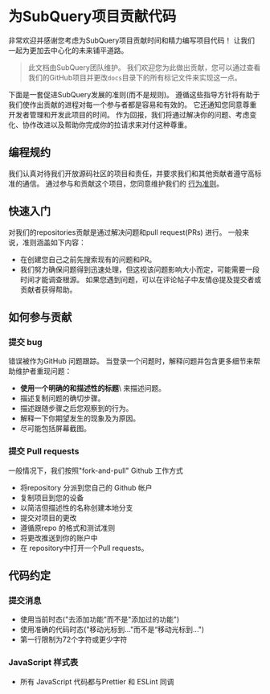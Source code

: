 # 为SubQuery项目贡献代码

非常欢迎并感谢您考虑为SubQuery项目贡献时间和精力编写项目代码！ 让我们一起为更加去中心化的未来铺平道路。

> 此文档由SubQuery团队维护。 我们欢迎您为此做出贡献，您可以通过查看我们的GitHub项目并更改`docs`目录下的所有标记文件来实现这一点。

下面是一套促进SubQuery发展的准则(而不是规则)。 遵循这些指导方针将有助于我们使作出贡献的进程对每一个参与者都是容易和有效的。 它还通知您同意尊重开发者管理和开发此项目的时间。 作为回报，我们将通过解决你的问题、考虑变化、协作改进以及帮助你完成你的拉请求来对付这种尊重。

## 编程规约

我们认真对待我们开放源码社区的项目和责任，并要求我们和其他贡献者遵守高标准的通信。 通过参与和贡献这个项目，您同意维护我们的 [行为准则](https://github.com/subquery/subql/blob/contributors-guide/CODE_OF_CONDUCT.md)。

## 快速入门

对我们的repositories贡献是通过解决问题和pull request(PRs) 进行。 一般来说，准则涵盖如下内容：

* 在创建您自己之前先搜索现有的问题和PR。
* 我们努力确保问题得到迅速处理，但这视该问题影响大小而定，可能需要一段时间才能调查根源。 如果您遇到问题，可以在评论帖子中友情@提及提交者或贡献者获得帮助。

## 如何参与贡献

### 提交 bug

错误被作为GitHub 问题跟踪。 当登录一个问题时，解释问题并包含更多细节来帮助维护者重现问题：

* **使用一个明确的和描述性的标题**\ 来描述问题。
* 描述复制问题的确切步骤。
* 描述跟随步骤之后您观察到的行为。
* 解释一下你期望发生的现象及为原因。
* 尽可能包括屏幕截图。

### 提交 Pull requests

一般情况下，我们按照"fork-and-pull" Github 工作方式

* 将repository 分派到您自己的 Github 帐户
* 复制项目到您的设备
* 以简洁但描述性的名称创建本地分支
* 提交对项目的更改
* 遵循原repo 的格式和测试准则
* 将更改推送到你的账户中
* 在 repository中打开一个Pull requests。

## 代码约定

### 提交消息

* 使用当前时态("去添加功能"而不是"添加过的功能")
* 使用准确的代码时态("移动光标到..."而不是“移动光标到...")
* 第一行限制为72个字符或更少字符

### JavaScript 样式表

* 所有 JavaScript 代码都与Prettier 和 ESLint 同调
